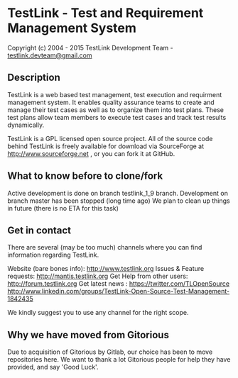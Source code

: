 # TestLink - Test and Requirement Management System

Copyright (c) 2004 - 2015 TestLink Development Team - testlink.devteam@gmail.com

## Description

TestLink is a web based test management, test execution and 
requirment management system.
It enables quality assurance teams to create and manage their test 
cases as well as to organize them into test plans. 
These test plans allow team members to execute test cases and 
track test results dynamically.

TestLink is a GPL licensed open source project. 
All of the source code behind TestLink is freely available 
for download via SourceForge at http://www.sourceforge.net ,
or you can fork it at GitHub.


## What to know before to clone/fork

Active development is done on branch testlink_1_9 branch.
Development on branch master has been stopped (long time ago)
We plan to clean up things in future (there is no ETA for this task) 

## Get in contact

There are several (may be too much) channels where you can find
information regarding TestLink. 

Website (bare bones info): http://www.testlink.org
Issues & Feature requests: http://mantis.testlink.org
Get Help from other users: http://forum.testlink.org
Get latest news          : https://twitter.com/TLOpenSource
                           http://www.linkedin.com/groups/TestLink-Open-Source-Test-Management-1842435

We kindly suggest you to use any channel for the right scope.

## Why we have moved from Gitorious

Due to acquisition of Gitorious by Gitlab, our choice has been to move repositories here.
We want to thank a lot Gitorious people for help they have provided, and say 'Good Luck'.

